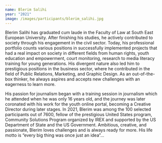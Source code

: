```yaml
---
name: Blerim Salihi
year: "2021"
image: /images/participants/blerim_salihi.jpg
---
```

Blerim Salihi has graduated cum laude in the Faculty of Law at South East European University. After finishing his studies, he actively contributed to society through his engagement in the civil sector. Today, his professional portfolio counts various positions in successfully implemented projects that had a real impact on society in different fields from human rights, youth education and empowerment, court monitoring, research to media literacy training for young generations. His divergent nature also led him to prestigious positions in the business sector, where he contributed in the field of Public Relations, Marketing, and Graphic Design. As an out-of-the-box thinker, he always aspires and accepts new challenges with an eagerness to learn more.



His passion for journalism began with a training session in journalism which he attended when he was only 16 years old, and the journey was later coronated with his work for the youth online portal, becoming a Creative Director during later stages. In 2021, Blerim was among the 100 selected participants out of 7600, fellow of the prestigious United States program, Community Solutions Program organized by IREX and supported by the US Department of State and the US Government. Ambitious, creative, and passionate, Blerim loves challenges and is always ready for more. His life motto is “every big thing was once just an idea”...